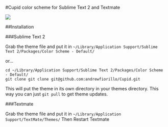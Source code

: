 #Cupid color scheme for Sublime Text 2 and Textmate

<img src="https://dl.dropbox.com/u/22817005/Resources/sublime/Github/js.png" />

##Installation

###Sublime Text 2

Grab the theme file and put it in `~/Library/Application Support/Sublime Text 2/Packages/Color Scheme - Default/`

or...

```
cd ~/Library/Application Support/Sublime Text 2/Packages/Color Scheme - Default/
git clone git clone git@github.com:andrewfiorillo/Cupid.git
```

This will put the theme in its own directory in your themes directory. This way you can just `git pull` to get theme updates.

###Textmate

Grab the theme file and put it in `~/Library/Application Support/TextMate/Themes/`
Then Restart Textmate